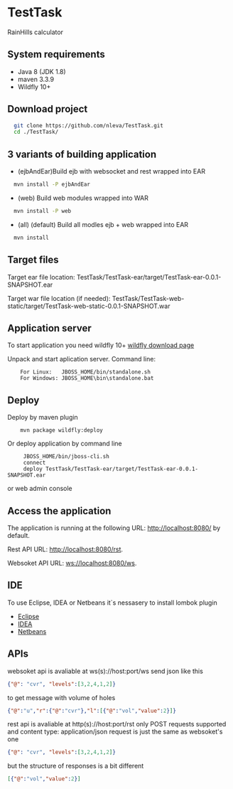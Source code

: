 # TestTask
RainHills calculator

System requirements
-------------------

* Java 8 (JDK 1.8) 
* maven 3.3.9
* Wildfly 10+

Download project
----------------

``` bash
  git clone https://github.com/nleva/TestTask.git
  cd ./TestTask/
```
3 variants of building application
----------------------------------

* (ejbAndEar)Build ejb with websocket and rest wrapped into EAR
``` bash
  mvn install -P ejbAndEar
```
* (web) Build web modules wrapped into WAR
``` bash
  mvn install -P web 
```
* (all) (default) Build all modles ejb + web wrapped into EAR
``` bash
  mvn install
```

Target files
------------

Target ear file location: TestTask/TestTask-ear/target/TestTask-ear-0.0.1-SNAPSHOT.ear

Target war file location (if needed): TestTask/TestTask-web-static/target/TestTask-web-static-0.0.1-SNAPSHOT.war

Application server
------------------

To start application you need wildfly 10+ 
[wildfly download page](http://wildfly.org/downloads/)

Unpack and start aplication server. Command line:

        For Linux:   JBOSS_HOME/bin/standalone.sh
        For Windows: JBOSS_HOME\bin\standalone.bat
Deploy
------

Deploy by maven plugin

        mvn package wildfly:deploy
        
Or deploy application by command line 

         JBOSS_HOME/bin/jboss-cli.sh
         connect
         deploy TestTask/TestTask-ear/target/TestTask-ear-0.0.1-SNAPSHOT.ear
         
or web admin console


Access the application 
----------------------

The application is running at the following URL: <http://localhost:8080/> by default.

Rest API URL: <http://localhost:8080/rst>.

Websoket API URL:  <ws://localhost:8080/ws>.


IDE
---
To use Eclipse, IDEA or Netbeans it`s nessasery to install lombok plugin
* [Eclipse](https://projectlombok.org/setup/eclipse)
* [IDEA](https://projectlombok.org/setup/intellij)
* [Netbeans](https://projectlombok.org/setup/netbeans)

APIs
---

websoket api is avaliable at ws(s)://host:port/ws
send json like this
``` json
{"@": "cvr", "levels":[3,2,4,1,2]}
```
to get message with volume of holes
``` json
{"@":"u","r":{"@":"cvr"},"l":[{"@":"vol","value":2}]}
```

rest api is avaliable at http(s)://host:port/rst
only POST requests supported and content type: application/json
request is just the same as websoket's one
``` json
{"@": "cvr", "levels":[3,2,4,1,2]}
```
but the structure of responses is a bit different 
``` json
[{"@":"vol","value":2}]
```
